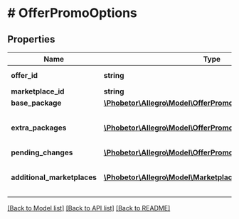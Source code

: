 # # OfferPromoOptions

## Properties

Name | Type | Description | Notes
------------ | ------------- | ------------- | -------------
**offer_id** | **string** | Offer identifier | [optional]
**marketplace_id** | **string** |  | [optional]
**base_package** | [**\Phobetor\Allegro\Model\OfferPromoOption**](OfferPromoOption.md) |  | [optional]
**extra_packages** | [**\Phobetor\Allegro\Model\OfferPromoOption[]**](OfferPromoOption.md) | Extra promotion packages set on offer. | [optional]
**pending_changes** | [**\Phobetor\Allegro\Model\OfferPromoOptionsPendingChanges**](OfferPromoOptionsPendingChanges.md) |  | [optional]
**additional_marketplaces** | [**\Phobetor\Allegro\Model\MarketplaceOfferPromoOption[]**](MarketplaceOfferPromoOption.md) | Promo packages on additional marketplaces | [optional]

[[Back to Model list]](../../README.md#models) [[Back to API list]](../../README.md#endpoints) [[Back to README]](../../README.md)
